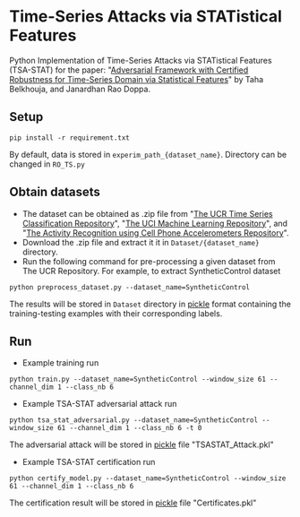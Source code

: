 # Time-Series Attacks via STATistical Features
Python Implementation of Time-Series Attacks via STATistical Features (TSA-STAT) for the paper: "[Adversarial Framework with Certified Robustness for Time-Series Domain via Statistical Features]()" by Taha Belkhouja, and Janardhan Rao Doppa.

## Setup 
```
pip install -r requirement.txt
```
By default, data is stored in `experim_path_{dataset_name}`. Directory can be changed in `RO_TS.py`


## Obtain datasets
- The dataset can be obtained as .zip file from "[The UCR Time Series Classification Repository](http://www.timeseriesclassification.com/dataset.php)", "[The UCI Machine Learning Repository](http://archive.ics.uci.edu/ml/datasets/smartphone-based+recognition+of+human+activities+and+postural+transitions)", and "[The Activity Recognition using Cell Phone Accelerometers Repository](https://www.cis.fordham.edu/wisdm/dataset.php)".
- Download the .zip file and extract it it in `Dataset/{dataset_name}` directory.
- Run the following command for pre-processing a given dataset from The UCR Repository. For example, to extract SyntheticControl dataset
```
python preprocess_dataset.py --dataset_name=SyntheticControl 
```
The results will be stored in `Dataset` directory in [pickle](https://docs.python.org/3/library/pickle.html) format containing the training-testing examples with their corresponding labels.

## Run
- Example  training run
```
python train.py --dataset_name=SyntheticControl --window_size 61 --channel_dim 1 --class_nb 6
```

- Example TSA-STAT adversarial attack run
```
python tsa_stat_adversarial.py --dataset_name=SyntheticControl --window_size 61 --channel_dim 1 --class_nb 6 -t 0
```
The adversarial attack will be stored in [pickle](https://docs.python.org/3/library/pickle.html) file "TSASTAT_Attack.pkl"

- Example TSA-STAT certification run
```
python certify_model.py --dataset_name=SyntheticControl --window_size 61 --channel_dim 1 --class_nb 6 
```
The certification result  will be stored in [pickle](https://docs.python.org/3/library/pickle.html) file "Certificates.pkl"